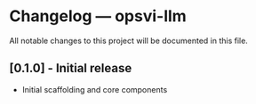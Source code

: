 # Changelog — opsvi-llm

All notable changes to this project will be documented in this file.

## [0.1.0] - Initial release
- Initial scaffolding and core components
